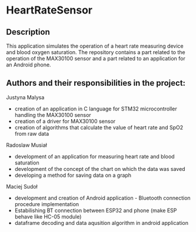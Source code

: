 # HeartRateSensor

## Description
This application simulates the operation of a heart rate measuring device and blood oxygen saturation. The repository contains a part related to the operation of the MAX30100 sensor and a part related to an application for an Android phone.

## Authors and their responsibilities in the project:
Justyna Malysa
 - creation of an application in C language for STM32 microcontroller handling the MAX30100 sensor
 - creation of a driver for MAX30100 sensor
 - creation of algorithms that calculate the value of heart rate and SpO2 from raw data

Radoslaw Musiał
- development of an application for measuring heart rate and blood saturation
- development of the concept of the chart on which the data was saved
- developing a method for saving data on a graph

Maciej Sudoł
 - development and creation of Android application - Bluetooth connection procedure implementation
 - Estabilishing BT connection between ESP32 and phone (make ESP behave like HC-05 module)
 - dataframe decoding and data aqusition algorithm in android application
 
